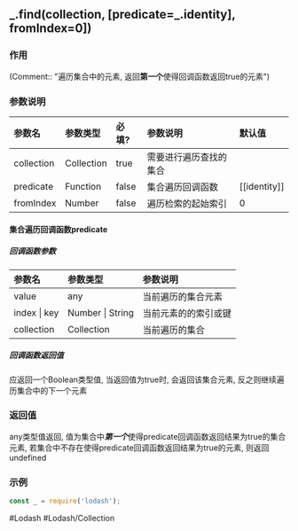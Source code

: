 ## \_.find(collection, \[predicate=_.identity\], fromIndex=0\])
### 作用
(Comment:: "遍历集合中的元素, 返回**第一个**使得回调函数返回true的元素")

### 参数说明
|参数名|参数类型|必填?|参数说明|默认值|
|:-|:-|:-|:-|:-|
|collection|Collection|true|需要进行遍历查找的集合||
|predicate|Function|false|集合遍历回调函数|[[identity]]|
|fromIndex|Number|false|遍历检索的起始索引|0|

#### 集合遍历回调函数predicate
##### 回调函数参数
|参数名|参数类型|参数说明|
|:-|:-|:-|
|value|any|当前遍历的集合元素|
|index \| key|Number \| String|当前元素的的索引或键|
|collection|Collection|当前遍历的集合|

##### 回调函数返回值
应返回一个Boolean类型值, 当返回值为true时, 会返回该集合元素, 反之则继续遍历集合中的下一个元素

### 返回值
any类型值返回, 值为集合中***第一个***使得predicate回调函数返回结果为true的集合元素, 若集合中不存在使得predicate回调函数返回结果为true的元素, 则返回undefined

### 示例
```javascript
const _ = require('lodash');

```

#Lodash #Lodash/Collection